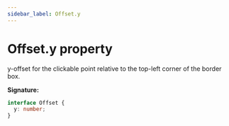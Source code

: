 ```yaml
---
sidebar_label: Offset.y
---
```


# Offset.y property

y-offset for the clickable point relative to the top-left corner of the border
box.

**Signature:**

```typescript
interface Offset {
  y: number;
}
```
